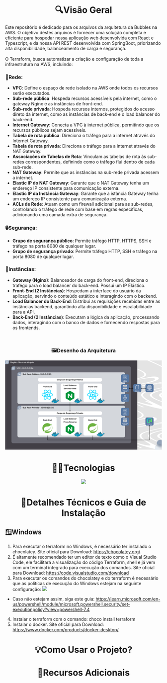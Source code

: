 # <div align="center">🔍Visão Geral</div>

<p align="left">
  Este repositório é dedicado para os arquivos da arquitetura da Bubbles na AWS. O objetivo destes arquivos é fornecer uma solução completa e eficiente para hospedar nossa aplicação        web desenvolvida com React e Typescript, e da nossa API REST desenvolvida com SpringBoot, priorizando alta disponibilidade, balanceamento de carga e segurança. <br><br>
  O Terraform, busca automatizar a criação e configuração de toda a infraestrutura na AWS, incluindo:
</p>

### **🛜Rede**:
  * **VPC**: Define o espaço de rede isolado na AWS onde todos os recursos serão executados.
  * **Sub-rede pública**: Hospeda recursos acessíveis pela internet, como o gateway Nginx e as instâncias de front-end.
  * **Sub-rede privada**: Hospeda recursos internos, protegidos do acesso direto da internet, como as instâncias de back-end e o load balancer do back-end.
  * **Internet Gateway**: Conecta a VPC à internet pública, permitindo que os recursos públicos sejam acessíveis.
  * **Tabela de rota pública**: Direciona o tráfego para a internet através do Internet Gateway.
  * **Tabela de rota privada**: Direciona o tráfego para a internet através do NAT Gateway.
  * **Associações de Tabelas de Rota**: Vinculam as tabelas de rota às sub-redes correspondentes, definindo como o tráfego flui dentro de cada sub-rede.
  * **NAT Gateway**: Permite que as instâncias na sub-rede privada acessem a internet.
  * **Elastic IP do NAT Gateway**: Garante que o NAT Gateway tenha um endereço IP consistente para comunicação externa.
  * **Elastic IP da Instância Gateway**: Garante que a istância Gateway tenha um endereço IP consistente para comunicação externa.
  * **ACLs de Rede**: Atuam como um firewall adicional para as sub-redes, controlando o tráfego de rede com base em regras específicas, adicionando uma camada extra de segurança.
### **🔒Segurança**:
  * **Grupo de segurança público**: Permite tráfego HTTP, HTTPS, SSH e tráfego na porta 8080 de qualquer lugar.
  * **Grupo de segurança privado**: Permite tráfego HTTP, SSH e tráfego na porta 8080 de qualquer lugar.
### **💾Instâncias**:
  * **Gateway (Nginx)**: Balanceador de carga do front-end, direciona o trafégo para o load balancer do back-end. Possui um IP Elástico.
  * **Front-End (2 Instâncias)**: Hospedam a interface do usuário da aplicação, servindo o conteúdo estático e interagindo com o backend.
  * **Load Balancer do Back-End**: Distribui as requisições recebidas entre as instâncias backend, garantindo alta disponibilidade e escalabilidade para a API.
  * **Back-End (2 Instâncias)**: Executam a lógica da aplicação, processando dados, interagindo com o banco de dados e fornecendo respostas para os frontends.
  
<br>

### <div align="center">🖼️Desenho da Arquitetura</div>
<div align="center">
  <img src="assets/diagrama_de_arquitetura.jpg" />
</div>

# <div align="center">👨‍💻Tecnologias</div>

<div align="center">
  <img src="https://skillicons.dev/icons?i=aws,ubuntu,terraform,docker,nginx,vim&theme=dark" />
</div>

# <div align="center">📖Detalhes Técnicos e Guia de Instalação</div>
## 🪟Windows
1. Para executar o terraform no Windows, é necessário ter instalado o chocolatey. Site oficial para Download: https://chocolatey.org/ 
2. É altamente recomendado ter um editor de texto como o Visual Studio Code, ele facilitará a visualização do código Terraform, shell e já vem com um terminal integrado para execução dos comandos. Site oficial para Download: https://code.visualstudio.com/download
3. Para executar os comandos do chocolatey e do terraform é necessário que as politícas de execução do Windows estejam na seguinte configuração: <img src="assets/.jpg" />
  - Caso não estejam assim, siga este guia: https://learn.microsoft.com/en-us/powershell/module/microsoft.powershell.security/set-executionpolicy?view=powershell-7.4
4. Instalar o terraform com o comando: choco install terraform
5. Instalar o docker. Site oficial para Download: https://www.docker.com/products/docker-desktop/

# <div align="center">💡Como Usar o Projeto?</div>
# <div align="center">🔗Recursos Adicionais</div>
